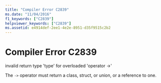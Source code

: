 ```yaml
---
title: "Compiler Error C2839"
ms.date: "11/04/2016"
f1_keywords: ["C2839"]
helpviewer_keywords: ["C2839"]
ms.assetid: e4914def-2ee1-4e2e-8951-d35f9515c2b2
---
```

# Compiler Error C2839

invalid return type 'type' for overloaded 'operator ->'

The `->` operator must return a class, struct, or union, or a reference to one.